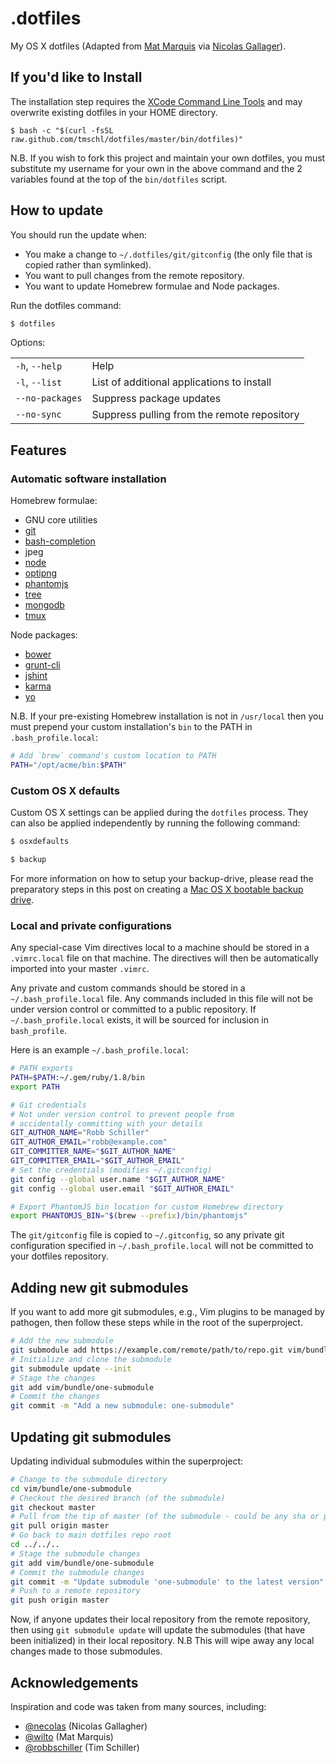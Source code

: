 # .dotfiles

My OS X dotfiles (Adapted from [Mat Marquis](https://github.com/Wilto/dotfiles) via [Nicolas Gallager](https://github.com/necolas/dotfiles)).

## If you'd like to Install

The installation step requires the [XCode Command Line
Tools](https://developer.apple.com/downloads) and may overwrite existing
dotfiles in your HOME directory.

```
$ bash -c "$(curl -fsSL raw.github.com/tmschl/dotfiles/master/bin/dotfiles)"
```

N.B. If you wish to fork this project and maintain your own dotfiles, you must
substitute my username for your own in the above command and the 2 variables
found at the top of the `bin/dotfiles` script.

## How to update

You should run the update when:

* You make a change to `~/.dotfiles/git/gitconfig` (the only file that is
  copied rather than symlinked).
* You want to pull changes from the remote repository.
* You want to update Homebrew formulae and Node packages.

Run the dotfiles command:

```bash
$ dotfiles
```

Options:

<table>
    <tr>
        <td><code>-h</code>, <code>--help</code></td>
        <td>Help</td>
    </tr>
    <tr>
        <td><code>-l</code>, <code>--list</code></td>
        <td>List of additional applications to install</td>
    </tr>
    <tr>
        <td><code>--no-packages</code></td>
        <td>Suppress package updates</td>
    </tr>
    <tr>
        <td><code>--no-sync</code></td>
        <td>Suppress pulling from the remote repository</td>
    </tr>
</table>

## Features

### Automatic software installation

Homebrew formulae:

* GNU core utilities
* [git](http://git-scm.com/)
* [bash-completion](http://bash-completion.alioth.debian.org/)
* jpeg
* [node](http://nodejs.org/)
* [optipng](http://optipng.sourceforge.net/)
* [phantomjs](http://phantomjs.org/)
* [tree](http://mama.indstate.edu/users/ice/tree/)
* [mongodb](http://www.mongodb.org)
* [tmux](http://tmux.sourceforge.net)

Node packages:

* [bower](http://bower.io/)
* [grunt-cli](http://gruntjs.com/)
* [jshint](http://www.jshint.com/)
* [karma](http://karma-runner.github.io/)
* [yo](http://yeoman.io/)

N.B. If your pre-existing Homebrew installation is not in `/usr/local` then you
must prepend your custom installation's `bin` to the PATH in
`.bash_profile.local`:

```bash
# Add `brew` command's custom location to PATH
PATH="/opt/acme/bin:$PATH"
```

### Custom OS X defaults

Custom OS X settings can be applied during the `dotfiles` process. They can
also be applied independently by running the following command:

```bash
$ osxdefaults
```

```bash
$ backup
```

For more information on how to setup your backup-drive, please read the
preparatory steps in this post on creating a [Mac OS X bootable backup
drive](http://nicolasgallagher.com/mac-osx-bootable-backup-drive-with-rsync/).

### Local and private configurations

Any special-case Vim directives local to a machine should be stored in a
`.vimrc.local` file on that machine. The directives will then be automatically
imported into your master `.vimrc`.

Any private and custom commands should be stored in a `~/.bash_profile.local`
file. Any commands included in this file will not be under version control or
committed to a public repository. If `~/.bash_profile.local` exists, it will be
sourced for inclusion in `bash_profile`.

Here is an example `~/.bash_profile.local`:

```bash
# PATH exports
PATH=$PATH:~/.gem/ruby/1.8/bin
export PATH

# Git credentials
# Not under version control to prevent people from
# accidentally committing with your details
GIT_AUTHOR_NAME="Robb Schiller"
GIT_AUTHOR_EMAIL="robb@example.com"
GIT_COMMITTER_NAME="$GIT_AUTHOR_NAME"
GIT_COMMITTER_EMAIL="$GIT_AUTHOR_EMAIL"
# Set the credentials (modifies ~/.gitconfig)
git config --global user.name "$GIT_AUTHOR_NAME"
git config --global user.email "$GIT_AUTHOR_EMAIL"

# Export PhantomJS bin location for custom Homebrew directory
export PHANTOMJS_BIN="$(brew --prefix)/bin/phantomjs"
```

The `git/gitconfig` file is copied to `~/.gitconfig`, so any private git
configuration specified in `~/.bash_profile.local` will not be committed to
your dotfiles repository.

## Adding new git submodules

If you want to add more git submodules, e.g., Vim plugins to be managed by
pathogen, then follow these steps while in the root of the superproject.

```bash
# Add the new submodule
git submodule add https://example.com/remote/path/to/repo.git vim/bundle/one-submodule
# Initialize and clone the submodule
git submodule update --init
# Stage the changes
git add vim/bundle/one-submodule
# Commit the changes
git commit -m "Add a new submodule: one-submodule"
```

## Updating git submodules

Updating individual submodules within the superproject:

```bash
# Change to the submodule directory
cd vim/bundle/one-submodule
# Checkout the desired branch (of the submodule)
git checkout master
# Pull from the tip of master (of the submodule - could be any sha or pointer)
git pull origin master
# Go back to main dotfiles repo root
cd ../../..
# Stage the submodule changes
git add vim/bundle/one-submodule
# Commit the submodule changes
git commit -m "Update submodule 'one-submodule' to the latest version"
# Push to a remote repository
git push origin master
```

Now, if anyone updates their local repository from the remote repository, then
using `git submodule update` will update the submodules (that have been
initialized) in their local repository. N.B This will wipe away any local
changes made to those submodules.

## Acknowledgements

Inspiration and code was taken from many sources, including:

* [@necolas](https://github.com/necolas/dotfiles) (Nicolas Gallagher)
* [@wilto](https://github.com/Wilto/dotfiles) (Mat Marquis)
* [@robbschiller](https://github.com/robbschiller/dotfiles) (Tim Schiller)
